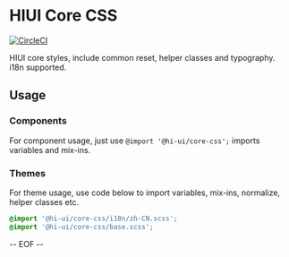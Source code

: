 # HIUI Core CSS

[![CircleCI](https://circleci.com/gh/hiui-group/core-css.svg?style=shield)](https://circleci.com/gh/hiui-group/core-css)

HIUI core styles, include common reset, helper classes and typography. i18n supported.

## Usage

### Components
For component usage, just use `@import '@hi-ui/core-css';` imports variables and mix-ins.

### Themes
For theme usage, use code below to import variables, mix-ins, normalize, helper classes etc.

```scss
@import '@hi-ui/core-css/i18n/zh-CN.scss';
@import '@hi-ui/core-css/base.scss';
```

-- EOF --
